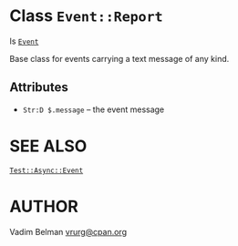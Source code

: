 Class `Event::Report`
=====================

Is [`Event`](../Event.md)

Base class for events carrying a text message of any kind.

Attributes
----------

  * `Str:D $.message` – the event message

SEE ALSO
========

[`Test::Async::Event`](../Event.md)

AUTHOR
======

Vadim Belman <vrurg@cpan.org>

